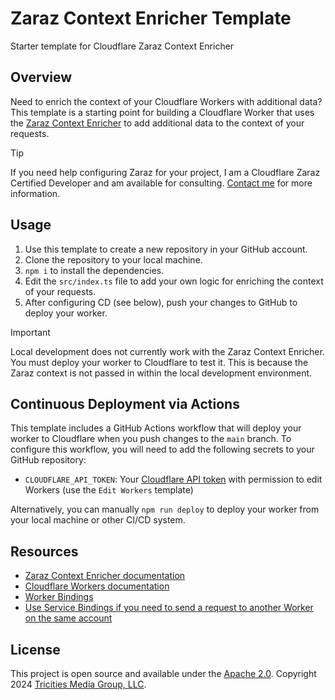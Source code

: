 # Zaraz Context Enricher Template
Starter template for Cloudflare Zaraz Context Enricher

## Overview
Need to enrich the context of your Cloudflare Workers with additional data? This template is a starting point for building a Cloudflare Worker that uses the [Zaraz Context Enricher](https://developers.cloudflare.com/zaraz/advanced/context-enricher/) to add additional data to the context of your requests.

> [!TIP]
> If you need help configuring Zaraz for your project, I am a Cloudflare Zaraz Certified Developer and am available for consulting. [Contact me](https://tricitiesmediagroup.com/contact) for more information.

## Usage
1. Use this template to create a new repository in your GitHub account.
2. Clone the repository to your local machine.
3. `npm i` to install the dependencies.
4. Edit the `src/index.ts` file to add your own logic for enriching the context of your requests.
5. After configuring CD (see below), push your changes to GitHub to deploy your worker.

> [!IMPORTANT]
> Local development does not currently work with the Zaraz Context Enricher. You must deploy your worker to Cloudflare to test it. This is because the Zaraz context is not passed in within the local development environment.

## Continuous Deployment via Actions
This template includes a GitHub Actions workflow that will deploy your worker to Cloudflare when you push changes to the `main` branch. To configure this workflow, you will need to add the following secrets to your GitHub repository:
- `CLOUDFLARE_API_TOKEN`: Your [Cloudflare API token](https://dash.cloudflare.com/?to=/profile/api-tokens) with permission to edit Workers (use the `Edit Workers` template)

Alternatively, you can manually `npm run deploy` to deploy your worker from your local machine or other CI/CD system.

## Resources
- [Zaraz Context Enricher documentation](https://developers.cloudflare.com/zaraz/advanced/context-enricher/)
- [Cloudflare Workers documentation](https://developers.cloudflare.com/workers/)
- [Worker Bindings](https://developers.cloudflare.com/workers/runtime-apis/bindings/)
- [Use Service Bindings if you need to send a request to another Worker on the same account](https://developers.cloudflare.com/workers/runtime-apis/bindings/service-bindings/)

## License
This project is open source and available under the [Apache 2.0](LICENSE). Copyright 2024 [Tricities Media Group, LLC](https://tricitiesmediagroup.com).